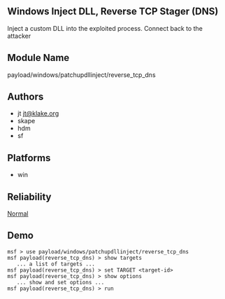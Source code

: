 ## Windows Inject DLL, Reverse TCP Stager (DNS)

Inject a custom DLL into the exploited process. Connect back 
to the attacker


## Module Name
payload/windows/patchupdllinject/reverse_tcp_dns

## Authors
* jt <jt@klake.org>
* skape
* hdm
* sf





## Platforms
* win

## Reliability
[Normal](https://github.com/rapid7/metasploit-framework/wiki/Exploit-Ranking)

## Demo

```
msf > use payload/windows/patchupdllinject/reverse_tcp_dns
msf payload(reverse_tcp_dns) > show targets
   ... a list of targets ...
msf payload(reverse_tcp_dns) > set TARGET <target-id>
msf payload(reverse_tcp_dns) > show options
   ... show and set options ...
msf payload(reverse_tcp_dns) > run
```
    
    